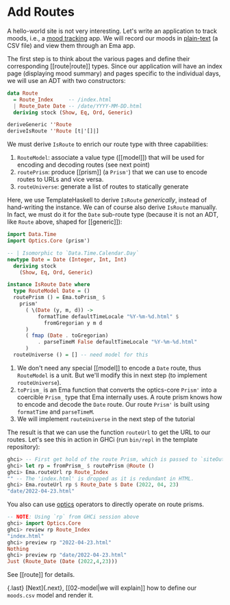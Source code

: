 
# Add Routes

A hello-world site is not very interesting. Let's write an application to track moods, i.e., a [mood tracking](https://en.wikipedia.org/wiki/Mood_tracking) app. We will record our moods in [plain-text](https://en.wikipedia.org/wiki/Plain_text) (a CSV file) and view them through an Ema app.

The first step is to think about the various pages and define their corresponding [[route|route]] types. Since our application will have an index page (displaying mood summary) and pages specific to the individual days, we will use an ADT with two constructors:

```haskell
data Route
  = Route_Index     -- /index.html
  | Route_Date Date -- /date/YYYY-MM-DD.html
  deriving stock (Show, Eq, Ord, Generic)

deriveGeneric ''Route
deriveIsRoute ''Route [t|'[]|]
```

We must derive `IsRoute` to enrich our route type with three capabilities:

1. `RouteModel`: associate a value type ([[model]]) that will be used for encoding and decoding routes (see next point)
2. `routePrism`: produce [[prism]] (a `Prism'`) that we can use to encode routes to URLs and vice versa. 
3. `routeUniverse`: generate a list of routes to statically generate

Here, we use TemplateHaskell to derive `IsRoute` *generically*, instead of hand-writing the instance. We can of course also derive `IsRoute` manually. In fact, we must do it for the `Date` sub-route type (because it is not an ADT, like `Route` above, shaped for [[generic]]):


```haskell
import Data.Time
import Optics.Core (prism')

-- | Isomorphic to `Data.Time.Calendar.Day`
newtype Date = Date (Integer, Int, Int)
  deriving stock
    (Show, Eq, Ord, Generic)

instance IsRoute Date where
  type RouteModel Date = ()
  routePrism () = Ema.toPrism_ $
    prism'
      ( \(Date (y, m, d)) ->
          formatTime defaultTimeLocale "%Y-%m-%d.html" $
            fromGregorian y m d
      )
      ( fmap (Date . toGregorian)
          . parseTimeM False defaultTimeLocale "%Y-%m-%d.html"
      )
  routeUniverse () = [] -- need model for this
```

1. We don't need any special [[model]] to encode a `Date` route, thus `RouteModel` is a unit. But we'll modify this in next step (to implement `routeUniverse`).
2. `toPrism_` is an Ema function that converts the optics-core `Prism'` into a coercible `Prism_` type that Ema internally uses. A route prism knows how to encode and decode the `Date` route. Our route `Prism'` is built using `formatTime` and `parseTimeM`.
3. We will implement `routeUniverse` in the next step of the tutorial

The result is that we can use the function `routeUrl` to get the URL to our routes. Let's see this in action in GHCi (run `bin/repl` in the template repository):

```haskell
ghci> -- First get hold of the route Prism, which is passed to `siteOutput`
ghci> let rp = fromPrism_ $ routePrism @Route ()
ghci> Ema.routeUrl rp Route_Index
"" -- The 'index.html' is dropped as it is redundant in HTML.
ghci> Ema.routeUrl rp $ Route_Date $ Date (2022, 04, 23)
"date/2022-04-23.html" 
```

You also can use [optics](https://hackage.haskell.org/package/optics-core) operators to directly operate on route prisms.

```haskell
-- NOTE: Using `rp` from GHCi session above
ghci> import Optics.Core
ghci> review rp Route_Index
"index.html"
ghci> preview rp "2022-04-23.html"
Nothing
ghci> preview rp "date/2022-04-23.html"
Just (Route_Date (Date (2022,4,23)))
```

See [[route]] for details.

{.last}
[Next]{.next}, [[02-model|we will explain]] how to define our `moods.csv` model and render it.
